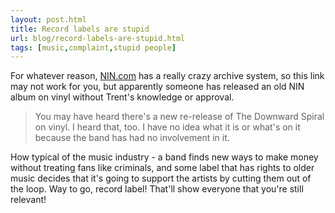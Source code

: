 ```yaml
---
layout: post.html
title: Record labels are stupid
url: blog/record-labels-are-stupid.html
tags: [music,complaint,stupid people]
---
```

For whatever reason, [NIN.com](http://www.nin.com/index.html#2164622018305888925) has a really crazy archive system, so this link may not work for you, but apparently someone has released an old NIN album on vinyl without Trent's knowledge or approval. 

> You may have heard there's a new re-release of The Downward Spiral on vinyl. I heard that, too. I have no idea what it is or what's on it because the band has had no involvement in it.

How typical of the music industry - a band finds new ways to make money without treating fans like criminals, and some label that has rights to older music decides that it's going to support the artists by cutting them out of the loop. Way to go, record label! That'll show everyone that you're still relevant!
